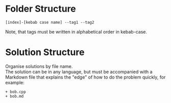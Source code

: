 # Folder Structure

```
[index]-[kebab case name] --tag1 --tag2
```

Note, that tags must be written in alphabetical order in kebab-case.

# Solution Structure

Organise solutions by file name.  
The solution can be in any language, but must be accompanied with a Markdown file that explains the "edge" of how to do the problem quickly, for example:

```
+ bob.cpp
+ bob.md
```



